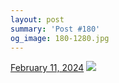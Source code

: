 ```yaml
---
layout: post
summary: 'Post #180'
og_image: 180-1280.jpg
---
```


<p>
  <time>
    <a href="/180">February 11, 2024</a>
  </time>
  <a href="/180">
    <img src="{{ site.assets_url }}/180-640.jpg" srcset="{{ site.assets_url }}/180-320.jpg 320w, {{ site.assets_url }}/180-640.jpg 640w, {{ site.assets_url }}/180-960.jpg 960w, {{ site.assets_url }}/180-1280.jpg 1280w" sizes="(min-width: 700px) 50vw, calc(100vw - 2rem)" />
  </a>
</p>
